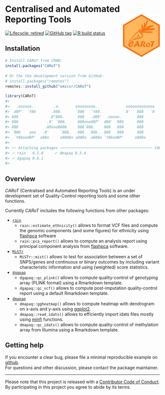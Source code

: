 
<!-- README.md is generated from README.Rmd. Please edit that file -->

# Centralised and Automated Reporting Tools <img src="man/figures/carot.png" align="right" width="120" />

<!-- badges: start -->

[![Lifecycle:
retired](https://img.shields.io/badge/lifecycle-retired-red.svg)]()
[![GitHub
tag](https://img.shields.io/github/tag/omicsr/CARoT.svg?label=latest%20tag&include_prereleases)](https://github.com/omicsr/CARoT)
[![R build
status](https://github.com/omicsr/CARoT/workflows/R-CMD-check/badge.svg)](https://github.com/omicsr/CARoT/actions)
<!-- badges: end -->

## Installation

``` r
# Install CARoT from CRAN:
install.packages("CARoT")

# Or the the development version from GitHub:
# install.packages("remotes")
remotes::install_github("omicsr/CARoT")
```

``` r
library(CARoT)
#>                                                                   
#>   .oooooo.         .o.       ooooooooo.             ooooooooooooo 
#>  d8P'  `Y8b       .888.      `888   `Y88.           8'   888   `8 
#> 888              .8"888.      888   .d88'  .ooooo.       888      
#> 888             .8' `888.     888ooo88P'  d88' `88b      888      
#> 888            .88ooo8888.    888`88b.    888   888      888      
#> `88b    ooo   .8'     `888.   888  `88b.  888   888      888      
#>  `Y8bood8P'  o88o     o8888o o888o  o888o `Y8bod8P'     o888o     
#> 
#> ── Attaching packages ────────────────────────────────────────── CARoT 0.10.0 ──
#> ✓ rain   0.5.0     ✓ dmapaq 0.3.4
#> ✓ dgapaq 0.6.1
#> 
```

## Overview

*CARoT* (Centralised and Automated Reporting Tools) is an under
development set of Quality-Control reporting tools and some other
functions.

Currently *CARoT* includes the following functions from other packages:

  - [`rain`](https://github.com/mcanouil/rain)
      - `rain::estimate_ethnicity()` allows to format VCF files and
        compute the genomic components (and some figures) for ethnicity
        using [flashpca](https://github.com/gabraham/flashpca) software
      - `rain::pca_report()` allows to compute an analysis report using
        principal component analysis from
        [flashpca](https://github.com/gabraham/flashpca) software.
  - [`MiSTr`](https://github.com/mcanouil/MiSTr)
      - `MiSTr::mist()` allows to test for association between a set of
        SNPS/genes and continuous or binary outcomes by including
        variant characteristic information and using (weighted) score
        statistics.
  - [`dgapaq`](https://github.com/omicsr/dgapaq)
      - `dgapaq::qc_plink()` allows to compute quality-control of
        genotyping array (PLINK format) using a Rmarkdown template.
      - `dgapaq::qc_vcf()` allows to compute post-imputation
        quality-control report using a default Rmarkdown template.
  - [`dmapaq`](https://github.com/omicsr/dmapaq)
      - `dmapaq::ggheatmap()` allows to compute heatmap with dendrogram
        on x-axis and y-axis using
        [ggplot2](https://ggplot2.tidyverse.org/).
      - `dmapaq::read_idats()` allows to efficiently import idats files
        mostly using [minfi](https://bioconductor.org/packages/minfi/)
        functions.
      - `dmapaq::qc_idats()` allows to compute quality-control of
        methylation array from Illumina using a Rmarkdown template.

## Getting help

If you encounter a clear bug, please file a minimal reproducible example
on [github](https://github.com/omicsr/CARoT/issues).  
For questions and other discussion, please contact the package
maintainer.

-----

Please note that this project is released with a [Contributor Code of
Conduct](.github/CODE_OF_CONDUCT.md).  
By participating in this project you agree to abide by its terms.
